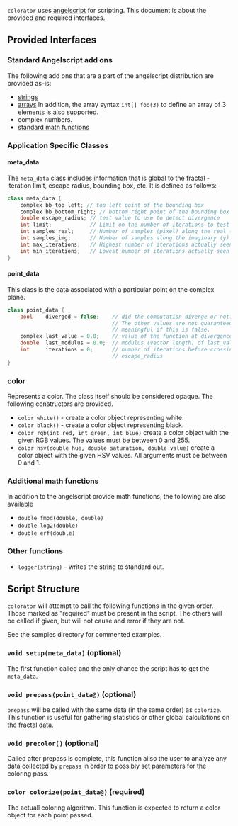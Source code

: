 `colorator` uses
[angelscript](http://www.angelcode.com/angelscript/sdk/docs/manual/doc_script.html)
for scripting. This document is about the provided and required interfaces.


## Provided Interfaces


### Standard Angelscript add ons

The following add ons that are a part of the angelscript distribution are
provided as-is:

- [strings](http://www.angelcode.com/angelscript/sdk/docs/manual/doc_script_stdlib_string.html)
- [arrays](http://www.angelcode.com/angelscript/sdk/docs/manual/doc_datatypes_arrays.html)
    In addition, the array syntax `int[] foo(3)` to define an array of 3
    elements is also supported.
- complex numbers.
- [standard math
    functions](http://www.angelcode.com/angelscript/sdk/docs/manual/doc_addon_math.html)


### Application Specific Classes

#### meta_data
The `meta_data` class includes information that is global to the fractal -
iteration limit, escape radius, bounding box, etc. It is defined as follows:
~~~cpp
class meta_data {
    complex bb_top_left; // top left point of the bounding box
    complex bb_bottom_right; // bottom right point of the bounding box
    double escape_radius; // test value to use to detect divergence
    int limit;            // Limit on the number of iterations to test
    int samples_real;     // Number of samples (pixel) along the real (x) axis
    int samples_img;      // Number of samples along the imaginary (y) axis
    int max_iterations;   // Highest number of iterations actually seen
    int min_iterations;   // Lowest number of iterations actually seen
}
~~~

#### point_data

This class is the data associated with a particular point on the complex plane.

~~~cpp
class point_data {
    bool    diverged = false;    // did the computation diverge or not?
                                 // The other values are not quaranteed to be
                                 // meaningful if this is false.
    complex last_value = 0.0;    // value of the function at divergence.
    double  last_modulus = 0.0;  // modulus (vector length) of last_value.
    int     iterations = 0;      // number of iterations before crossing over
                                 // escape_radius
}
~~~

### color
Represents a color. The class itself should be considered opaque. The following
constructors are provided.

- `color white()` - create a color object representing white.
- `color black()` - create a color object representing black.
- `color rgb(int red, int green, int blue)`
    create a color object with the given RGB values. The values must be between
    0 and 255.
- `color hsv(double hue, double saturation, double value)`
    create a color object with the given HSV values. All arguments must be
    between 0 and 1.

### Additional math functions

In addition to the angelscript provide math functions, the following are also
available

- `double fmod(double, double)`
- `double log2(double)`
- `double erf(double)`

### Other functions

- `logger(string)` - writes the string to standard out.

## Script Structure

`colorator` will attempt to call the following functions in the given order.
Those marked as "required" must be present in the script. The others will be
called if given, but will not cause and error if they are not.

See the samples directory for commented examples.

### `void setup(meta_data)` (optional)
The first function called and the only chance the script has to get the
`meta_data`.

### `void prepass(point_data@)` (optional)
`prepass` will be called with the same data (in the same order) as `colorize`.
This function is useful for gathering statistics or other global calculations on
the fractal data.

### `void precolor()` (optional)
Called after prepass is complete, this function allso the user to analyze any
data collected by `prepass` in order to possibly set parameters for the
coloring pass.

### `color colorize(point_data@)` (required)
The actuall coloring algorithm. This function is expected to return a color
object for each point passed.

